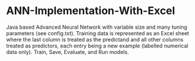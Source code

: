 # ANN-Implementation-With-Excel
Java based Advanced Neural Network with variable size and many tuning parameters (see config.txt). Training data is represented as an Excel sheet where the last column is treated as the predictand and all other columns treated as predictors, each entry being a new example (labelled numerical data only). Train, Save, Evaluate, and Run models.
